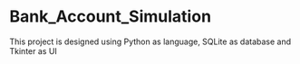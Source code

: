 # Bank_Account_Simulation
This project is designed using Python as language, SQLite as database and Tkinter as UI
